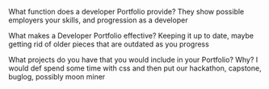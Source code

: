 What function does a developer Portfolio provide?
They show possible employers your skills, and progression as a developer

What makes a Developer Portfolio effective?
Keeping it up to date, maybe getting rid of older pieces that are outdated as you progress

What projects do you have that you would include in your Portfolio? Why?
I would def spend some time with css and then put our hackathon, capstone, buglog, possibly moon miner